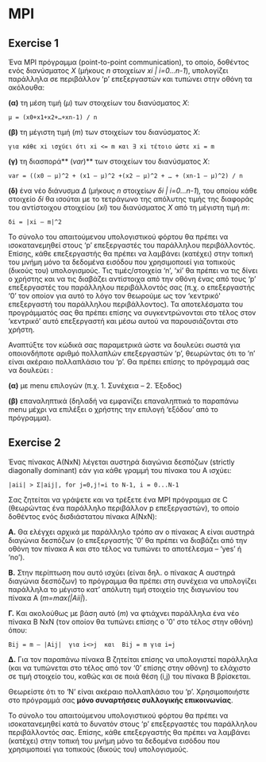 # MPI 
## Exercise 1

Ένα MPI πρόγραμμα (point-to-point communication), το οποίο, δοθέντος ενός διανύσματος *X* (μήκους *n* στοιχείων *xi | i=0…n-1*), 
υπολογίζει παράλληλα σε περιβάλλον ‘p’ επεξεργαστών και τυπώνει στην οθόνη τα ακόλουθα:  

**(α)** τη μέση τιμή (*μ*) των στοιχείων του διανύσματος *X*:  

`μ = (x0+x1+x2+…+xn-1) / n`

**(β)** τη μέγιστη τιμή (*m*) των στοιχείων του διανύσματος *X*:  

`για κάθε xi ισχύει ότι xi <= m και ∃ xi τέτοιο ώστε xi = m`

**(γ)** τη διασπορά** (*var*)** των στοιχείων του διανύσματος *X*: 

`var = ((x0 – μ)^2 + (x1 – μ)^2 +(x2 – μ)^2 + … + (xn-1 – μ)^2) / n`

**(δ)** ένα νέο διάνυσμα *Δ* (μήκους *n* στοιχείων *δi | i=0…n-1*)*,* του οποίου κάθε στοιχείο *δi* θα ισούται με τo τετράγωνο της απόλυτης τιμής της διαφοράς του αντίστοιχου στοιχείου (*xi*) του διανύσματος *Χ* από τη μέγιστη τιμή *m*: 

`δi = |xi – m|^2`

Το σύνολο του απαιτούμενου υπολογιστικού φόρτου θα πρέπει να ισοκατανεμηθεί στους ‘p’ επεξεργαστές του παράλληλου περιβάλλοντός. Επίσης, κάθε επεξεργαστής θα πρέπει να λαμβάνει (κατέχει) στην τοπική του  μνήμη  μόνο  τα  δεδομένα  εισόδου  που  χρησιμοποιεί  για  τοπικούς  (δικούς  του) υπολογισμούς. Τις τιμές/στοιχεία ‘n’, ‘xi’ θα πρέπει να τις δίνει ο χρήστης και να τις διαβάζει αντίστοιχα από την οθόνη ένας από τους ‘p’ επεξεργαστές του παράλληλου περιβάλλοντός σας (π.χ.  ο  επεξεργαστής  ‘0’  τον  οποίον  για  αυτό  το  λόγο  τον  θεωρούμε  ως  τον  ‘κεντρικό' επεξεργαστή του παράλληλου περιβάλλοντος). Τα αποτελέσματα του προγράμματός σας θα πρέπει επίσης να συγκεντρώνονται στο τέλος στον ‘κεντρικό’ αυτό επεξεργαστή και μέσω αυτού να παρουσιάζονται στο χρήστη. 

Αναπτύξτε τον κώδικά σας παραμετρικά ώστε να δουλεύει σωστά για οποιονδήποτε αριθμό πολλαπλών επεξεργαστών ‘p’, θεωρώντας ότι το ‘n’ είναι ακέραιο πολλαπλάσιο του ‘p’. Θα πρέπει επίσης το πρόγραμμά σας να δουλεύει :

**(α)** με menu επιλογών (π.χ. 1. Συνέχεια – 2. Έξοδος) 

**(β)** επαναληπτικά (δηλαδή να εμφανίζει επαναληπτικά το παραπάνω menu μέχρι να επιλέξει ο χρήστης την επιλογή ‘εξόδου’ από το πρόγραμμα). 

## Exercise 2

Ένας  πίνακας  Α(NxN)  λέγεται  αυστηρά  διαγώνια  δεσπόζων  (strictly  diagonally  dominant) εάν για κάθε γραμμή του πίνακα του Α ισχύει: 

`|aii| > Σ|aij|, for j=0,j!=i to N-1, i = 0...N-1`

Σας ζητείται να γράψετε και να τρέξετε ένα MPI πρόγραμμα σε C (θεωρώντας ένα παράλληλο  περιβάλλον  p  επεξεργαστών),  το  οποίο  δοθέντος  ενός  δισδιάστατου πίνακα Α(ΝxN): 

**Α.** Θα ελέγχει αρχικά με παράλληλο τρόπο αν ο πίνακας Α είναι αυστηρά διαγώνια δεσπόζων (ο επεξεργαστής ‘0’ θα πρέπει να διαβάζει από την οθόνη τον πίνακα Α και στο τέλος να τυπώνει το αποτέλεσμα – ‘yes’ ή ‘no’).  

**Β.**  Στην  περίπτωση  που  αυτό  ισχύει  (είναι  δηλ.  ο  πίνακας  Α  αυστηρά  διαγώνια δεσπόζων)  το  πρόγραμμα  θα  πρέπει  στη  συνέχεια  να  υπολογίζει  παράλληλα  το μέγιστο κατ’ απόλυτη τιμή στοιχείο της διαγωνίου του πίνακα Α (*m=max(|Aii|*). 

**Γ.** Kαι ακολούθως με βάση αυτό (*m*) να φτιάχνει παράλληλα ένα νέο πίνακα Β ΝxN (τον οποίον θα τυπώνει επίσης ο '0' στο τέλος στην οθόνη) όπου:  

`Bij = m – |Aij|  για i<>j  και  Bij = m για i=j`

**Δ.** Για τον παραπάνω πίνακα Β ζητείται επίσης να υπολογιστεί παράλληλα (και να τυπώνεται στο τέλος από τον ‘0’ επίσης στην οθόνη) το ελάχιστο σε τιμή στοιχείο του, καθώς και σε ποιά θέση (i,j) του πίνακα Β βρίσκεται.  

Θεωρείστε  ότι  το  ‘N’  είναι  ακέραιο  πολλαπλάσιο  του  ‘p’.  Χρησιμοποιήστε  στο πρόγραμμά σας **μόνο συναρτήσεις συλλογικής επικοινωνίας**.  

Το σύνολο του απαιτούμενου υπολογιστικού φόρτου θα πρέπει να ισοκατανεμηθεί κατά  το  δυνατόν  στους  ‘p’  επεξεργαστές  του  παράλληλου  περιβάλλοντός  σας. Επίσης, κάθε επεξεργαστής θα πρέπει να λαμβάνει (κατέχει) στην τοπική του μνήμη μόνο τα δεδομένα εισόδου που χρησιμοποιεί για τοπικούς (δικούς του) υπολογισμούς. 
